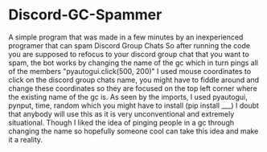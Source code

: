 # Discord-GC-Spammer
A simple program that was made in a few minutes by an inexperienced programer that can spam Discord Group Chats
So after running the code you are supposed to refocus to your discord group chat that you want to spam, the bot works by changing the name of the gc which in turn pings all of the members
"pyautogui.click(500, 200)" I used mouse coordinates to click on the discord group chats name, you might have to fiddle around and change these coordinates so they are focused on the top left corner where the existing name of the gc is.
As seen by the imports, I used pyautogui, pynput, time, random which you might have to install (pip install ___) 
I doubt that anybody will use this as it is very unconventional and extremely situational. Though I liked the idea of pinging people in a gc through changing the name so hopefully someone cool can take this idea and make it a reality.
